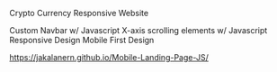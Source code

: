 Crypto Currency Responsive Website

Custom Navbar w/ Javascript
X-axis scrolling elements w/ Javascript
Responsive Design
Mobile First Design

https://jakalanern.github.io/Mobile-Landing-Page-JS/
